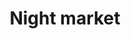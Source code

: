 ---
pid: rs333
title: Night market
location_transcription: 
coordinates: "[-75.171854059433, 39.949490217913]"
zipcode: '19148'
gen_neighborhood: South Philadelphia
neighborhood: Whitman,Pennsport,South Philadelphia
outside_phl: 
age: '28'
age_range: 20-29
instagram: 
image_file_name: rs_333.jpg
proposal_transcription: |-
  Night Markets
  -Foods
  -drinks
  -lop - 'sa
  -Permeant
  - Low Barrier -
  entry for
topic: Food,Neighborhoods
topic_summary: 0, 0, 0, 0
type: Event,Space
keywords_other: 
credit: 
image_labels: A large banner that says //Night Market//
twitter: 
facebook: 
permalink: "/monuments/rs333/"
layout: item-page
---